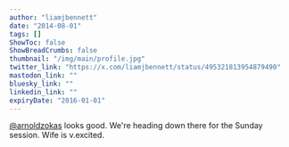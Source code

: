 ```yaml
---
author: "liamjbennett"
date: "2014-08-01"
tags: []
ShowToc: false
ShowBreadCrumbs: false
thumbnail: "/img/main/profile.jpg"
twitter_link: "https://x.com/liamjbennett/status/495321813954879490"
mastodon_link: ""
bluesky_link: ""
linkedin_link: ""
expiryDate: "2016-01-01"
---
```


[@arnoldzokas](https://x.com/arnoldzokas) looks good. We're heading down there for the Sunday session. Wife is v.excited.

